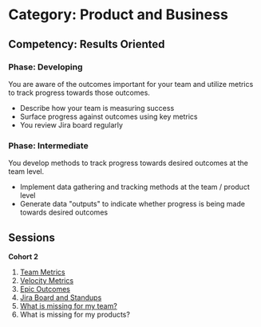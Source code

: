 # Category: Product and Business
## Competency: Results Oriented
### Phase: Developing

You are aware of the outcomes important for your team and utilize metrics to track progress towards those outcomes.
- Describe how your team is measuring success
- Surface progress against outcomes using key metrics
- You review Jira board regularly

### Phase: Intermediate

You develop methods to track progress towards desired outcomes at the team level.
- Implement data gathering and tracking methods at the team / product level
- Generate data "outputs" to indicate whether progress is being made towards desired outcomes 

## Sessions

**Cohort 2**
1. [Team Metrics](team_metrics.md)
2. [Velocity Metrics](velocity_metrics.md)
3. [Epic Outcomes](epic_outcomes.md)
4. [Jira Board and Standups](standups_jira.md)
5. [What is missing for my team?](missing_from_team.md)
6. What is missing for my products?
